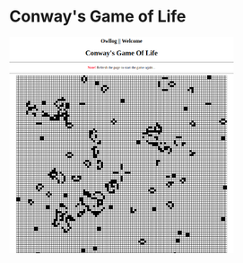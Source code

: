 # Conway's Game of Life

<img src="https://raw.githubusercontent.com/Meklad/conways-game-of-life/master/game_of_life_cover.png" width="400">
